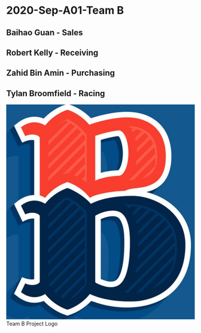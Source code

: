# 2020-Sep-A01-Team B
## Baihao Guan - Sales  
## Robert Kelly - Receiving
## Zahid Bin Amin - Purchasing
## Tylan Broomfield - Racing
![Logo Picture](https://github.com/zamin2/eRaceSystem/blob/main/Team_B.jpg)
<br/>Team B Project Logo
